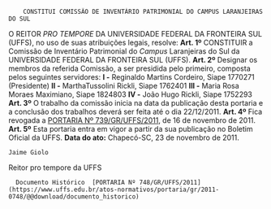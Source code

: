         CONSTITUI COMISSÃO DE INVENTÁRIO PATRIMONIAL DO CAMPUS LARANJEIRAS DO SUL  

 O REITOR *PRO TEMPORE*  DA UNIVERSIDADE FEDERAL DA FRONTEIRA SUL (UFFS), no uso de suas atribuições legais, resolve:   **Art. 1º**  CONSTITUIR a Comissão de Inventário Patrimonial do *Campus*  Laranjeiras do Sul da UNIVERSIDADE FEDERAL DA FRONTEIRA SUL (UFFS).   **Art. 2º**  Designar os membros da referida Comissão, a ser presidida pelo primeiro, composta pelos seguintes servidores: **I -**  Reginaldo Martins Cordeiro, Siape 1770271 (Presidente) **II -**  MarthaTussolini Rickli, Siape 1762401 **III -**  Maria Rosa Moraes Maximiano, Siape 1824803 **IV -**  João Hugo Rickli, Siape 1752293   **Art. 3º**  O trabalho da comissão inicia na data da publicação desta portaria e a conclusão dos trabalhos deverá ser feita até o dia 22/12/2011.   **Art. 4º**  Fica revogada a [PORTARIA Nº 739/GR/UFFS/2011](https://www.uffs.edu.br/atos-normativos/portaria/gr/2011-0739), de 16 de novembro de 2011.   **Art. 5º**  Esta portaria entra em vigor a partir da sua publicação no Boletim Oficial da UFFS.        **Data do ato:** Chapecó-SC, 23 de novembro de 2011.   
 

    Jaime Giolo   
 Reitor pro tempore da UFFS 

      Documento Histórico  [PORTARIA Nº 748/GR/UFFS/2011](https://www.uffs.edu.br/atos-normativos/portaria/gr/2011-0748/@@download/documento_historico)     
      